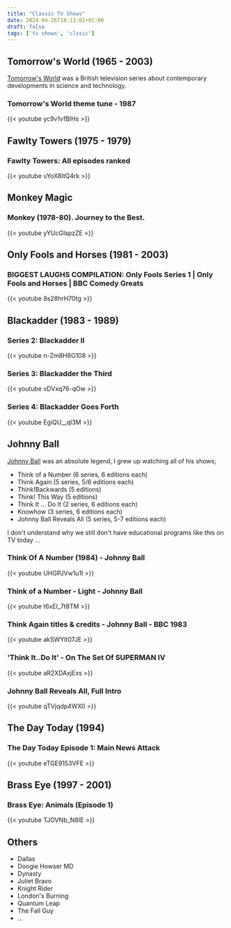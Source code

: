 ```yaml
---
title: "Classic TV Shows"
date: 2024-04-26T18:13:01+01:00
draft: false
tags: ['tv shows', 'clssic']
---
```


## Tomorrow's World (1965 - 2003)
[Tomorrow's World](https://en.wikipedia.org/wiki/Tomorrow%27s_World) was a British television series about contemporary developments in science and technology. 

### Tomorrow's World theme tune - 1987
{{< youtube yc9v1vfBlHs >}}

## Fawlty Towers (1975 - 1979)

### Fawlty Towers: All episodes ranked
{{< youtube uYoX8ltQ4rk >}}

## Monkey Magic

### Monkey (1978-80). Journey to the Best.
{{< youtube yYUcGIspzZE >}}

## Only Fools and Horses (1981 - 2003)

### BIGGEST LAUGHS COMPILATION: Only Fools Series 1 | Only Fools and Horses | BBC Comedy Greats
{{< youtube 8s28hrH70tg >}}

## Blackadder (1983 - 1989)

### Series 2: Blackadder II
{{< youtube n-Zm8H6G108 >}}

### Series 3: Blackadder the Third
{{< youtube vDVxq76-qOw >}}

### Series 4: Blackadder Goes Forth
{{< youtube EgiQU__ql3M >}}

## Johnny Ball
[Johnny Ball](https://en.wikipedia.org/wiki/Johnny_Ball) was an absolute legend, I grew up watching all of his shows;
- Think of a Number (6 series, 6 editions each)
- Think Again (5 series, 5/6 editions each)
- Think!Backwards (5 editions)
- Think! This Way (5 editions)
- Think It ... Do It (2 series, 6 editions each)
- Knowhow (3 series, 6 editions each)
- Johnny Ball Reveals All (5 series, 5-7 editions each)

I don't understand why we still don't have educational programs like this on TV today ...

### Think Of A Number (1984) - Johnny Ball
{{< youtube UHGPJVw1u1I >}}

### Think of a Number - Light - Johnny Ball
{{< youtube t6xEl_7t8TM >}}

### Think Again titles & credits - Johnny Ball - BBC 1983
{{< youtube akSWYlt07JE >}}

### 'Think It..Do It' - On The Set Of SUPERMAN IV
{{< youtube aR2XDAxjExs >}}

### Johnny Ball Reveals All, Full Intro
{{< youtube qTVjqdp4WX0 >}}

## The Day Today (1994)

### The Day Today Episode 1: Main News Attack
{{< youtube eTGE9153VFE >}}

## Brass Eye (1997 - 2001)

### Brass Eye: Animals (Episode 1)
{{< youtube TJOVNb_N8IE >}}

## Others
- Dallas
- Doogie Howser MD
- Dynasty
- Juliet Bravo
- Knight Rider
- London's Burning
- Quantum Leap
- The Fall Guy
- ...
